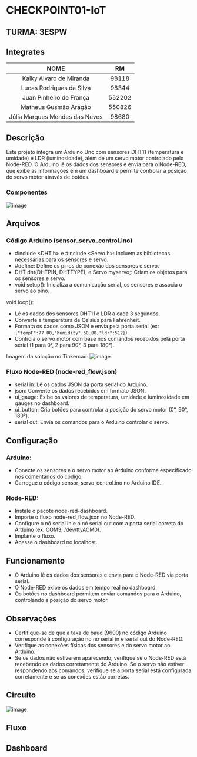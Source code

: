 # CHECKPOINT01-IoT

## TURMA: 3ESPW

## Integrates

NOME | RM
:-----:|:---:
Kaiky Alvaro de Miranda|98118
Lucas Rodrigues da Silva|98344
Juan Pinheiro de França|552202
Matheus Gusmão Aragão|550826 
Júlia Marques Mendes das Neves|98680

## Descrição

Este projeto integra um Arduino Uno com sensores DHT11 (temperatura e umidade) e LDR (luminosidade), além de um servo motor controlado pelo Node-RED. O Arduino lê os dados dos sensores e envia para o Node-RED, que exibe as informações em um dashboard e permite controlar a posição do servo motor através de botões.

### Componentes

![image](https://github.com/user-attachments/assets/38b7b679-53a3-4dc5-b9f6-9ef4db2ac74f)


## Arquivos

### Código Arduino (sensor_servo_control.ino)

- #include <DHT.h> e #include <Servo.h>: Incluem as bibliotecas necessárias para os sensores e servo.
- #define: Define os pinos de conexão dos sensores e servo.
- DHT dht(DHTPIN, DHTTYPE); e Servo myservo;: Criam os objetos para os sensores e servo.
- void setup(): Inicializa a comunicação serial, os sensores e associa o servo ao pino.

void loop():

- Lê os dados dos sensores DHT11 e LDR a cada 3 segundos.
- Converte a temperatura de Celsius para Fahrenheit.
- Formata os dados como JSON e envia pela porta serial (ex: `{"tempF":77.00,"humidity":50.00,"ldr":512}`).
- Controla o servo motor com base nos comandos recebidos pela porta serial (1 para 0°, 2 para 90°, 3 para 180°).

Imagem da solução no Tinkercad:
![image](https://github.com/user-attachments/assets/7f851abf-e9b5-4b81-a3af-d1c943e3845f)


### Fluxo Node-RED (node-red_flow.json)

- serial in: Lê os dados JSON da porta serial do Arduino.
- json: Converte os dados recebidos em formato JSON.
- ui_gauge: Exibe os valores de temperatura, umidade e luminosidade em gauges no dashboard.
- ui_button: Cria botões para controlar a posição do servo motor (0°, 90°, 180°).
- serial out: Envia os comandos para o Arduino controlar o servo.

## Configuração

### Arduino:
- Conecte os sensores e o servo motor ao Arduino conforme especificado nos comentários do código.
- Carregue o código sensor_servo_control.ino no Arduino IDE.

### Node-RED:

- Instale o pacote node-red-dashboard.
- Importe o fluxo node-red_flow.json no Node-RED.
- Configure o nó serial in e o nó serial out com a porta serial correta do Arduino (ex: COM3, /dev/ttyACM0).
- Implante o fluxo.
- Acesse o dashboard no localhost.

## Funcionamento

- O Arduino lê os dados dos sensores e envia para o Node-RED via porta serial.
- O Node-RED exibe os dados em tempo real no dashboard.
- Os botões no dashboard permitem enviar comandos para o Arduino, controlando a posição do servo motor.

## Observações
- Certifique-se de que a taxa de baud (9600) no código Arduino corresponde à configuração no nó serial in e serial out do Node-RED.
- Verifique as conexões físicas dos sensores e do servo motor ao Arduino.
- Se os dados não estiverem aparecendo, verifique se o Node-RED está recebendo os dados corretamente do Arduino.
Se o servo não estiver respondendo aos comandos, verifique se a porta serial está configurada corretamente e se as conexões estão corretas.

## Circuito

![image](https://github.com/user-attachments/assets/985e6709-f12c-4234-ba1d-ee4cbb6b438f)


## Fluxo



## Dashboard
